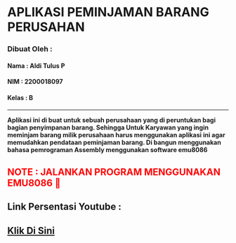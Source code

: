 <h1>APLIKASI PEMINJAMAN BARANG PERUSAHAN</h1>
   

<h3>Dibuat Oleh :</h3>
<h4>Nama   : Aldi Tulus P<h4>
<h4>NIM    : 2200018097<h4>
<h4>Kelas  : B<h4>
<hr>
<p>Aplikasi ini di buat untuk sebuah perusahaan yang di peruntukan bagi bagian penyimpanan barang. Sehingga Untuk Karyawan yang ingin meminjam barang milik perusahaan harus menggunakan aplikasi ini agar memudahkan pendataan peminjaman barang. Di bangun menggunakan bahasa pemrograman Assembly menggunakan software emu8086</p>

<h2 style="color: red;">NOTE : JALANKAN PROGRAM MENGGUNAKAN EMU8086 🙏</h2>

<h2>Link Persentasi Youtube : </h2>
<h2>
   <a href="https://www.youtube.com/watch?v=Wbl8trrN0L0">Klik Di Sini</a>
</h2>
